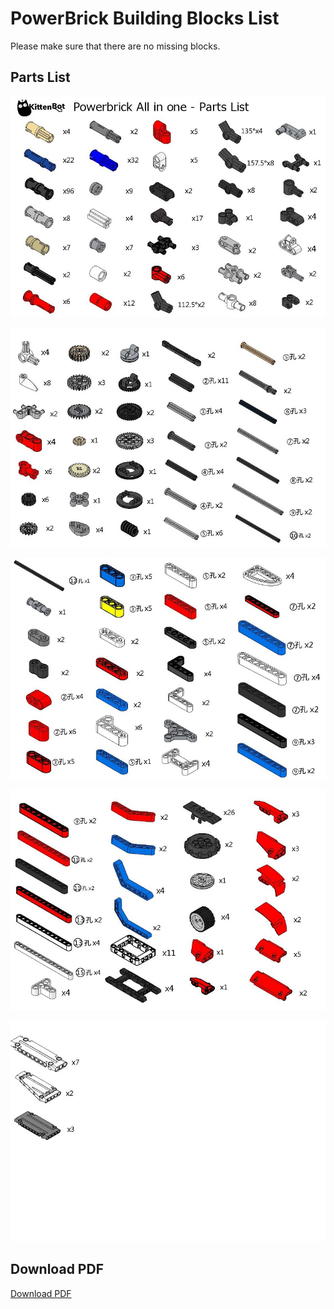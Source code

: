 # PowerBrick Building Blocks List

Please make sure that there are no missing blocks.

## Parts List

![](partslist/page1.jpg)

![](partslist/page2.jpg)

![](partslist/page3.jpg)

![](partslist/page4.jpg)

![](partslist/page5.jpg)

## Download PDF

[Download PDF](https://bit.ly/Powerbrick10in1BuildingGuide)